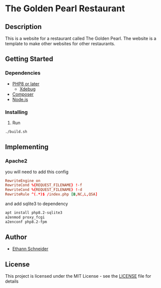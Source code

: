 # The Golden Pearl Restaurant
## Description
This is a website for a restaurant called The Golden Pearl. The website is a template to make other websites for other restaurants. 

## Getting Started
### Dependencies
- [PHP8 or later](https://www.php.net/downloads)
  - [Xdebug](https://xdebug.org/docs/install)
- [Composer](https://getcomposer.org/download/)
- [Node.js](https://nodejs.org/en/download/)

### Installing

1. Run 
```bash
./build.sh
```

## Implementing

### Apache2 

you will need to add this config 
```conf
RewriteEngine on
RewriteCond %{REQUEST_FILENAME} !-f
RewriteCond %{REQUEST_FILENAME} !-d
RewriteRule ^(.*)$ /index.php [B,NC,L,QSA]
```
and add sqlite3 to dependency
```bash
apt install php8.2-sqlite3
a2enmod proxy_fcgi
a2enconf php8.2-fpm
```


## Author
- [Ethann Schneider](https://github.com/EthannSchneider/)

## License
This project is licensed under the MIT License - see the [LICENSE](LICENSE) file for details